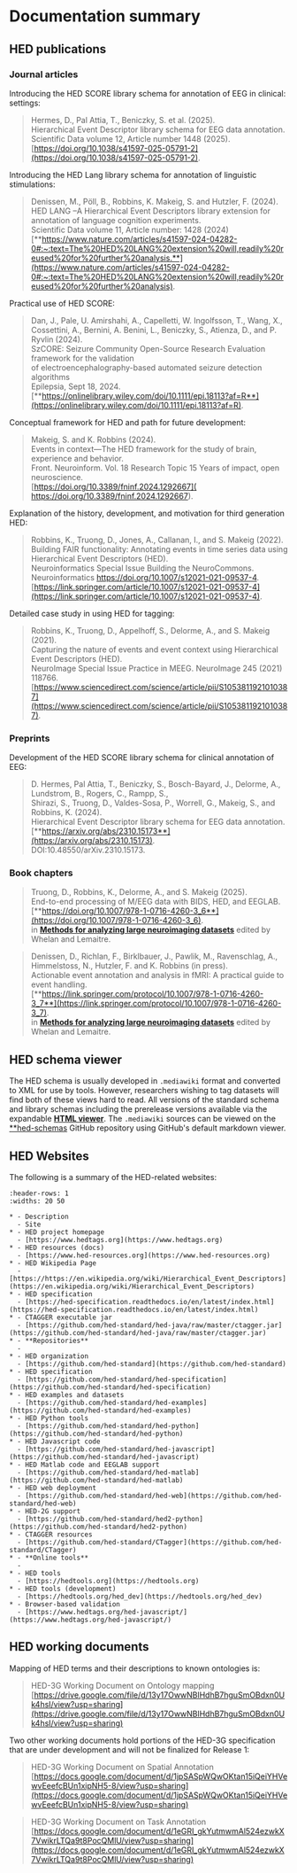 # Documentation summary


## HED publications

### Journal articles

Introducing the HED SCORE library schema for annotation of EEG in clinical: settings:

> Hermes, D., Pal Attia, T., Beniczky, S. et al. (2025).  
> Hierarchical Event Descriptor library schema for EEG data annotation.  
> Scientific Data volume 12, Article number 1448 (2025).  
> [https://doi.org/10.1038/s41597-025-05791-2](https://doi.org/10.1038/s41597-025-05791-2).  

Introducing the HED Lang library schema for annotation of linguistic stimulations: 

> Denissen, M., Pöll, B., Robbins, K. Makeig, S. and Hutzler, F. (2024).  
> HED LANG –A Hierarchical Event Descriptors library extension for annotation of language cognition experiments.  
> Scientific Data volume 11, Article number: 1428 (2024)  
> [**https://www.nature.com/articles/s41597-024-04282-0#:~:text=The%20HED%20LANG%20extension%20will,readily%20reused%20for%20further%20analysis.**](https://www.nature.com/articles/s41597-024-04282-0#:~:text=The%20HED%20LANG%20extension%20will,readily%20reused%20for%20further%20analysis).

Practical use of HED SCORE:  

> Dan, J., Pale, U. Amirshahi, A., Capelletti, W. Ingolfsson, T., Wang, X., Cossettini, A.,
> Bernini, A. Benini, L., Beniczky, S., Atienza, D., and P. Ryvlin (2024).  
> SzCORE: Seizure Community Open-Source Research Evaluation framework for the validation  
> of electroencephalography-based automated seizure detection algorithms  
> Epilepsia, Sept 18, 2024.   
> [**https://onlinelibrary.wiley.com/doi/10.1111/epi.18113?af=R**](https://onlinelibrary.wiley.com/doi/10.1111/epi.18113?af=R).  

Conceptual framework for HED and path for future development: 

> Makeig, S. and K. Robbins (2024).      
> Events in context—The HED framework for the study of brain, experience and behavior.    
> Front. Neuroinform. Vol. 18 Research Topic 15 Years of impact, open neuroscience.  
> [https://doi.org/10.3389/fninf.2024.1292667]( https://doi.org/10.3389/fninf.2024.1292667).  

Explanation of the history, development, and motivation for third generation HED: 

> Robbins, K., Truong, D., Jones, A., Callanan, I., and S. Makeig (2022).  
> Building FAIR functionality: Annotating events in time series data using Hierarchical Event Descriptors (HED).  
> Neuroinformatics Special Issue Building the NeuroCommons. Neuroinformatics https://doi.org/10.1007/s12021-021-09537-4.  
> [https://link.springer.com/article/10.1007/s12021-021-09537-4](https://link.springer.com/article/10.1007/s12021-021-09537-4).

Detailed case study in using HED for tagging:

> Robbins, K., Truong, D., Appelhoff, S., Delorme, A., and S. Makeig (2021).   
> Capturing the nature of events and event context using Hierarchical Event Descriptors (HED).  
> NeuroImage Special Issue Practice in MEEG. NeuroImage  245  (2021)  118766.  
> [https://www.sciencedirect.com/science/article/pii/S1053811921010387](https://www.sciencedirect.com/science/article/pii/S1053811921010387).


### Preprints

Development of the HED SCORE library schema for clinical annotation of EEG:  

> D. Hermes, Pal Attia, T., Beniczky, S., Bosch-Bayard, J., Delorme, A., Lundstrom, B., Rogers, C., Rampp, S.,  
> Shirazi, S.,  Truong, D., Valdes-Sosa, P., Worrell, G., Makeig, S., and Robbins, K. (2024).   
> Hierarchical Event Descriptor library schema for EEG data annotation.  
> [**https://arxiv.org/abs/2310.15173**](https://arxiv.org/abs/2310.15173).  
> DOI:10.48550/arXiv.2310.15173.  



### Book chapters

>  Truong, D., Robbins, K., Delorme, A., and S. Makeig (2025).  
> End-to-end processing of M/EEG data with BIDS, HED, and EEGLAB. 
> [**https://doi.org/10.1007/978-1-0716-4260-3_6**](https://doi.org/10.1007/978-1-0716-4260-3_6).  
> in [**Methods for analyzing large neuroimaging datasets**](https://link.springer.com/book/10.1007/978-1-0716-4260-3?sap-outbound-id=69561CF5F3C7B79DBF9A0BB3B96DF69BB87216A4&utm_source=standard&utm_medium=email&utm_campaign=000_LAN36_0000019083_Book+author+congrats+NEW&utm_content=EN_34155_20241214&mkt-key=42010A0550671EEA9BCE72E91631DEBF) edited by Whelan and Lemaitre.   


> Denissen, D., Richlan, F., Birklbauer, J., Pawlik, M., Ravenschlag, A., Himmelstoss, N., Hutzler, F. and K. Robbins (in press).   
> Actionable event annotation and analysis in fMRI: A practical guide to event handling.   
> [**https://link.springer.com/protocol/10.1007/978-1-0716-4260-3_7**](https://link.springer.com/protocol/10.1007/978-1-0716-4260-3_7).   
> in [**Methods for analyzing large neuroimaging datasets**](https://link.springer.com/book/10.1007/978-1-0716-4260-3?sap-outbound-id=69561CF5F3C7B79DBF9A0BB3B96DF69BB87216A4&utm_source=standard&utm_medium=email&utm_campaign=000_LAN36_0000019083_Book+author+congrats+NEW&utm_content=EN_34155_20241214&mkt-key=42010A0550671EEA9BCE72E91631DEBF) edited by Whelan and Lemaitre.   


## HED schema viewer

The HED schema is usually developed in `.mediawiki` format and converted to XML for use by tools.
However, researchers wishing to tag datasets will find both of these views hard to read. 
All versions of the standard schema and library schemas including the prerelease versions
available via the expandable [**HTML viewer**](https://www.hedtags.org/display_hed.html).
The  `.mediawiki` sources can be viewed on the 
[**hed-schemas](https://github.com/hed-standard/hed-schemas) GitHub repository using
GitHub's default markdown viewer.

## HED Websites

The following is a summary of the HED-related websites:


`````{list-table}
:header-rows: 1
:widths: 20 50

* - Description
  - Site
* - HED project homepage
  - [https://www.hedtags.org](https://www.hedtags.org)
* - HED resources (docs)
  - [https://www.hed-resources.org](https://www.hed-resources.org)
* - HED Wikipedia Page
  - [https://https://en.wikipedia.org/wiki/Hierarchical_Event_Descriptors](https://en.wikipedia.org/wiki/Hierarchical_Event_Descriptors)
* - HED specification
  - [https://hed-specification.readthedocs.io/en/latest/index.html](https://hed-specification.readthedocs.io/en/latest/index.html)
* - CTAGGER executable jar
  - [https://github.com/hed-standard/hed-java/raw/master/ctagger.jar](https://github.com/hed-standard/hed-java/raw/master/ctagger.jar)
* - **Repositories**
  -
* - HED organization
  - [https://github.com/hed-standard](https://github.com/hed-standard)
* - HED specification
  - [https://github.com/hed-standard/hed-specification](https://github.com/hed-standard/hed-specification)
* - HED examples and datasets
  - [https://github.com/hed-standard/hed-examples](https://github.com/hed-standard/hed-examples)
* - HED Python tools
  - [https://github.com/hed-standard/hed-python](https://github.com/hed-standard/hed-python)
* - HED Javascript code
  - [https://github.com/hed-standard/hed-javascript](https://github.com/hed-standard/hed-javascript)
* - HED Matlab code and EEGLAB support
  - [https://github.com/hed-standard/hed-matlab](https://github.com/hed-standard/hed-matlab)
* - HED web deployment
  - [https://github.com/hed-standard/hed-web](https://github.com/hed-standard/hed-web)
* - HED-2G support
  - [https://github.com/hed-standard/hed2-python](https://github.com/hed-standard/hed2-python)
* - CTAGGER resources
  - [https://github.com/hed-standard/CTagger](https://github.com/hed-standard/CTagger)
* - **Online tools**
  -
* - HED tools
  - [https://hedtools.org](https://hedtools.org)
* - HED tools (development)
  - [https://hedtools.org/hed_dev](https://hedtools.org/hed_dev)
* - Browser-based validation
  - [https://www.hedtags.org/hed-javascript/](https://www.hedtags.org/hed-javascript/)
`````


## HED working documents

Mapping of HED terms and their descriptions to known ontologies is:

> HED-3G Working Document on Ontology mapping   
> [https://drive.google.com/file/d/13y17OwwNBlHdhB7hguSmOBdxn0Uk4hsI/view?usp=sharing](https://drive.google.com/file/d/13y17OwwNBlHdhB7hguSmOBdxn0Uk4hsI/view?usp=sharing)

Two other working documents hold portions of the HED-3G specification that are under development 
and will not be finalized for Release 1:

> HED-3G Working Document on Spatial Annotation   
> [https://docs.google.com/document/d/1jpSASpWQwOKtan15iQeiYHVewvEeefcBUn1xipNH5-8/view?usp=sharing](https://docs.google.com/document/d/1jpSASpWQwOKtan15iQeiYHVewvEeefcBUn1xipNH5-8/view?usp=sharing)

> HED-3G Working Document on Task Annotation  
> [https://docs.google.com/document/d/1eGRI_gkYutmwmAl524ezwkX7VwikrLTQa9t8PocQMlU/view?usp=sharing](https://docs.google.com/document/d/1eGRI_gkYutmwmAl524ezwkX7VwikrLTQa9t8PocQMlU/view?usp=sharing)

